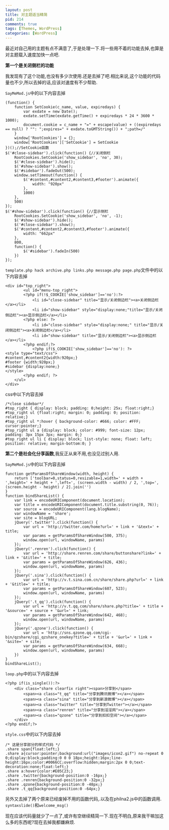 ```yaml
--- 
layout: post
title: 对主题适当精简
pid: 214
comments: true
tags: [Themes, WordPress]
categories: [WordPress]
---
```

最近对自己用的主题有点不满意了,于是处理一下.将一些用不着的功能去掉,也算是对主题载入速度加快一点吧.

**第一个是关闭侧栏的功能**

我发现有了这个功能,也没有多少次使用.还是去掉了吧.相比来说,这个功能的代码量也不少,所以去掉的话,应该对速度有不少帮助.

`SayMeMod.js`中的以下内容去掉

	(function() {
		function SetCookie(c_name, value, expiredays) {
			var exdate = new Date();
			exdate.setTime(exdate.getTime() + expiredays * 24 * 3600 * 1000);
			document.cookie = c_name + "=" + escape(value) + ((expiredays == null) ? "": ";expires=" + exdate.toGMTString()) + ";path=/"
		}
		window['RootCookies'] = {};
		window['RootCookies']['SetCookie'] = SetCookie
	})();//SetCookie函数
	$('#close-sidebar').click(function() {//关闭侧栏
		RootCookies.SetCookie('show_sidebar', 'no', 30);
		$('#close-sidebar').hide();
		$('#show-sidebar').show();
		$('#sidebar').fadeOut(500);
		window.setTimeout(function() {
			$('#content,#content2,#content3,#footer').animate({
				width: "920px"
			},
			1000)
		},
		500)
	});
	$('#show-sidebar').click(function() {//显示侧栏
		RootCookies.SetCookie('show_sidebar', 'no', -1);
		$('#show-sidebar').hide();
		$('#close-sidebar').show();
		$('#content,#content2,#content3,#footer').animate({
			width: "662px"
		},
		800,
		function() {
			$('#sidebar').fadeIn(500)
		})
	});

`template.php hack archive.php links.php message.php page.php`文件中的以下内容去掉

	<div id="top_right">
	        <ul id="menu-top_right">
			<?php if(!$_COOKIE['show_sidebar']=='no'):?>
				<li id="close-sidebar" title="显示/关闭侧边栏"><a>关闭侧边栏</a></li>
				<li id="show-sidebar" style="display:none;"title="显示/关闭侧边栏"><a>显示侧边栏</a></li>
			<?php else: ?>
				<li id="close-sidebar" style="display:none;" title="显示/关闭侧边栏"><a>关闭侧边栏</a></li>
				<li id="show-sidebar" title="显示/关闭侧边栏"><a>显示侧边栏</a></li>
			<?php endif;?>
	        	<?php if($_COOKIE['show_sidebar']=='no'): ?>
	<style type="text/css">
	#content,#content2{width:920px;}
	#footer {width:920px;}
	#sidebar {display:none;}
	</style>
			<?php endif; ?>
		</ul>
	</div>

css中以下内容去掉

	/*close sidebar*/
	#top_right { display: block; padding: 0;height: 25x; float:right;}
	#top_right ul {float:right; margin: 0; padding: 0; position: relative;}
	#top_right ul *:hover { background-color: #666; color: #FFF; cursor:pointer;}
	#top_right ul a {display: block; color: #999; font-size: 12px; padding: 3px 15px 3px; margin: 0;}
	#top_right ul li { display: block; list-style: none; float: left; position: relative; margin-bottom:0; }

**第二个是社会化分享函数**,我反正从来不用,也没见过别人用.

`SayMeMod.js`中的以下内容去掉

	function getParamsOfShareWindow(width, height) {
		return ['toolbar=0,status=0,resizable=1,width=' + width + ',height=' + height + ',left=', (screen.width - width) / 2, ',top=', (screen.height - height) / 2].join('')
	}
	function bindShareList() {
		var link = encodeURIComponent(document.location);
		var title = encodeURIComponent(document.title.substring(0, 76));
		var source = encodeURIComponent(lang.blogName);
		var windowName = 'share';
		var site = blogURL;
		jQuery('.twitter').click(function() {
			var url = 'http://twitter.com/home?url=' + link + '&text=' + title;
			var params = getParamsOfShareWindow(500, 375);
			window.open(url, windowName, params)
		});
		jQuery('.renren').click(function() {
			var url = 'http://share.renren.com/share/buttonshare?link=' + link + '&title=' + title;
			var params = getParamsOfShareWindow(626, 436);
			window.open(url, windowName, params)
		});
		jQuery('.sina').click(function() {
			var url = 'http://v.t.sina.com.cn/share/share.php?url=' + link + '&title=' + title;
			var params = getParamsOfShareWindow(607, 523);
			window.open(url, windowName, params)
		});
		jQuery('.t_qq').click(function() {
			var url = 'http://v.t.qq.com/share/share.php?title=' + title + '&source=' + source + '&url=' + link;
			var params = getParamsOfShareWindow(642, 468);
			window.open(url, windowName, params)
		});
		jQuery('.qzone').click(function() {
			var url = 'http://sns.qzone.qq.com/cgi-bin/qzshare/cgi_qzshare_onekey?title=' + title + '&url=' + link + '&site=' + site;
			var params = getParamsOfShareWindow(634, 668);
			window.open(url, windowName, params)
		})
	}
	bindShareList();

`loop.php`中的以下内容去掉

	<?php if(is_single()):?>
		<div class="share clearfix right"><span>分享到</span>
	 		<span><a class="t_qq" title="分享到腾讯微博"></a></span>
	 		<span><a class="sina" title="分享到新浪微博"></a></span>
	 		<span><a class="twitter" title="分享到Twitter"></a></span>
	 		<span><a class="renren" title="分享到淫淫网"></a></span>
	 		<span><a class="qzone" title="分享到扣扣空间"></a></span>
		</div>
	<?php endif;?>

`style.css`中的以下内容去掉

	/* 这是分享部分的样式代码 */
	.share span{float:left;}
	.share a{cursor:pointer;background:url("images/icon2.gif") no-repeat 0 0;display:block;padding:0 0 0 18px;height:16px;line-height:16px;color:#0066CC;overflow:hidden;margin:2px 0 0;text-decoration:none;float:left;}
	.share a:hover{color:#E05C23;}
	.share .twitter{background-position:0 -16px;}
	.share .renren{background-position:0 -32px;}
	.share .qzone{background-position:0 -48px;}
	.share .t_qq{background-position:0 -64px;}

另外又去掉了两个原来已经废掉不用的函数代码,.以及在philna2.js中的函数调用.
`syntaxslide()`和`welcome_msg()`

现在应该代码量就少了一点了,或许有空继续精简一下.现在不明白,原来我干嘛加这么多的东西呢?现在去掉我都嫌麻烦.
